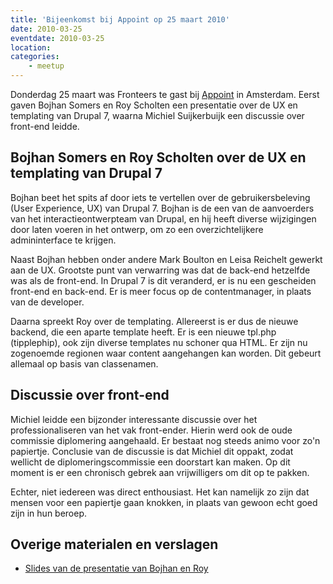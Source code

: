 ```yaml
---
title: 'Bijeenkomst bij Appoint op 25 maart 2010'
date: 2010-03-25
eventdate: 2010-03-25
location:
categories:
    - meetup
---
```


Donderdag 25 maart was Fronteers te gast bij [Appoint](http://appoint.nl) in Amsterdam. Eerst gaven Bojhan Somers en Roy Scholten een presentatie over de UX en templating van Drupal 7, waarna Michiel Suijkerbuijk een discussie over front-end leidde.

## Bojhan Somers en Roy Scholten over de UX en templating van Drupal 7

Bojhan beet het spits af door iets te vertellen over de gebruikersbeleving (User Experience, UX) van Drupal 7. Bojhan is de een van de aanvoerders van het interactieontwerpteam van Drupal, en hij heeft diverse wijzigingen door laten voeren in het ontwerp, om zo een overzichtelijkere admininterface te krijgen.

Naast Bojhan hebben onder andere Mark Boulton en Leisa Reichelt gewerkt aan de UX. Grootste punt van verwarring was dat de back-end hetzelfde was als de front-end. In Drupal 7 is dit veranderd, er is nu een gescheiden front-end en back-end. Er is meer focus op de contentmanager, in plaats van de developer.

Daarna spreekt Roy over de templating. Allereerst is er dus de nieuwe backend, die een aparte template heeft. Er is een nieuwe tpl.php (tipplephip), ook zijn diverse templates nu schoner qua HTML. Er zijn nu zogenoemde regionen waar content aangehangen kan worden. Dit gebeurt allemaal op basis van classenamen.

## Discussie over front-end

Michiel leidde een bijzonder interessante discussie over het professionaliseren van het vak front-ender. Hierin werd ook de oude commissie diplomering aangehaald. Er bestaat nog steeds animo voor zo'n papiertje. Conclusie van de discussie is dat Michiel dit oppakt, zodat wellicht de diplomeringscommissie een doorstart kan maken. Op dit moment is er een chronisch gebrek aan vrijwilligers om dit op te pakken.

Echter, niet iedereen was direct enthousiast. Het kan namelijk zo zijn dat mensen voor een papiertje gaan knokken, in plaats van gewoon echt goed zijn in hun beroep.

## Overige materialen en verslagen

-   [Slides van de presentatie van Bojhan en Roy](http://www.slideshare.net/Bojhan/fronteers-drupal-7-ux)
